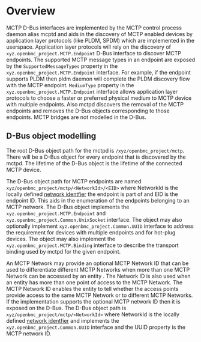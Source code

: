 # Overview

MCTP D-Bus interfaces are implemented by the MCTP control process daemon alias
mcptd and aids in the discovery of MCTP enabled devices by application layer
protocols (like PLDM, SPDM) which are implemented in the userspace. Application
layer protocols will rely on the discovery of
`xyz.openbmc_project.MCTP.Endpoint` D-Bus interface to discover MCTP endpoints.
The supported MCTP message types in an endpoint are exposed by the
`SupportedMessageTypes` property in the `xyz.openbmc_project.MCTP.Endpoint`
interface. For example, if the endpoint supports PLDM then pldm daemon will
complete the PLDM discovery flow with the MCTP endpoint. `MediumType` property
in the `xyz.openbmc_project.MCTP.Endpoint` interface allows application layer
protocols to choose a faster or preferred physical medium to MCTP device with
multiple endpoints. Also mctpd discovers the removal of the MCTP endpoints and
removes the D-Bus objects corresponding to those endpoints. MCTP bridges are not
modelled in the D-Bus.

## D-Bus object modelling

The root D-Bus object path for the mctpd is `/xyz/openbmc_project/mctp`. There
will be a D-Bus object for every endpoint that is discovered by the mctpd. The
lifetime of the D-Bus object is the lifetime of the connected MCTP device.

The D-Bus object path for MCTP endpoints are named
`xyz/openbmc_project/mctp/<NetworkId>/<EID>` where NetworkId is the locally
defined [network identfier][1] the endpoint is part of and EID is the endpoint
ID. This aids in the enumeration of the endpoints belonging to an MCTP network.
The D-Bus object implements the `xyz.openbmc_project.MCTP.Endpoint`
and `xyz.openbmc_project.Common.UnixSocket` interface. The object may also
optionally implement `xyz.openbmc_project.Common.UUID` interface to address the
requirement for devices with multiple endpoints and for hot-plug devices. The
object may also implement the `xyz.openbmc_project.MCTP.Binding` interface to
describe the transport binding used by mctpd for the given endpoint.

An MCTP Network may provide an optional MCTP Network ID that can be used to
differentiate different MCTP Networks when more than one MCTP Network can be
accessed by an entity . The Network ID is also used when an entity has more than
one point of access to the MCTP Network. The MCTP Network ID enables the entity
to tell whether the access points provide access to the same MCTP Network or to
different MCTP Networks. If the implementation supports the optional MCTP
network ID then it is exposed on the D-Bus. The D-Bus object path is
`xyz/openbmc_project/mctp/<NetworkId>` where NetworkId is the locally defined
[network identfier][1] and implements the `xyz.openbmc_project.Common.UUID`
interface and the UUID property is the MCTP network ID.

[1]:
  https://github.com/openbmc/docs/blob/master/designs/mctp/mctp-kernel.md#addressing
